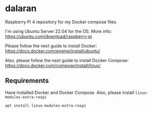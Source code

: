 # dalaran
Raspberry Pi 4 repository for my Docker compose files.

I'm using Ubuntu Server 22.04 for the OS. More info: https://ubuntu.com/download/raspberry-pi

Please follow the next guide to install Docker: https://docs.docker.com/engine/install/ubuntu/

Also, please follow the next guide to install Docker Compose: https://docs.docker.com/compose/install/linux/

## Requirements

Have installed Docker and Docker Compose. Also, please install `linux-modules-extra-raspi`

```
apt install linux-modules-extra-raspi
```
